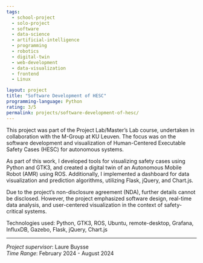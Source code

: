 ```yaml
---
tags: 
  - school-project
  - solo-project
  - software
  - data-science
  - artificial-intelligence
  - programming
  - robotics
  - digital-twin
  - web-development
  - data-visualization
  - frontend
  - Linux

layout: project
title: "Software Development of HESC"
programming-language: Python
rating: 3/5
permalink: projects/software-development-of-hesc/
---
```


This project was part of the Project Lab/Master’s Lab course, undertaken in collaboration with the M-Group at KU Leuven. The focus was on the software development and visualization of Human-Centered Executable Safety Cases (HESC) for autonomous systems.

As part of this work, I developed tools for visualizing safety cases using Python and GTK3, and created a digital twin of an Autonomous Mobile Robot (AMR) using ROS. Additionally, I implemented a dashboard for data visualization and prediction algorithms, utilizing Flask, jQuery, and Chart.js.

Due to the project’s non-disclosure agreement (NDA), further details cannot be disclosed. However, the project emphasized software design, real-time data analysis, and user-centered visualization in the context of safety-critical systems.

Technologies used: Python, GTK3, ROS, Ubuntu, remote-desktop, Grafana, InfluxDB, Gazebo, Flask, jQuery, Chart.js


---
*Project supervisor*: Laure Buysse  
*Time Range*: February 2024 - August 2024  